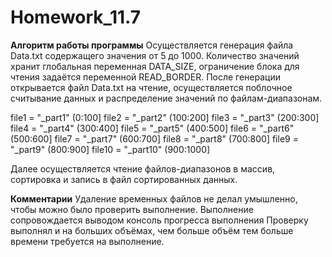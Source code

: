 # Homework_11.7

**Алгоритм работы программы**
Осуществляется генерация файла Data.txt содержащего значения от 5 до 1000.
Количество значений хранит глобальная переменная DATA_SIZE, ограничение блока для чтения задаётся переменной READ_BORDER.
После генерации открывается файл Data.txt на чтение, осуществляется поблочное считывание данных и распределение значений по файлам-диапазонам.

file1 = "_part1" (0:100]
file2 = "_part2" (100:200]
file3 = "_part3" (200:300]
file4 = "_part4" (300:400]
file5 = "_part5" (400:500]
file6 = "_part6" (500:600]
file7 = "_part7" (600:700]
file8 = "_part8" (700:800]
file9 = "_part9" (800:900]
file10 = "_part10" (900:1000]

Далее осуществляется чтение файлов-диапазонов в массив, сортировка и запись в файл сортированных данных.

**Комментарии**
Удаление временных файлов не делал умышленно, чтобы можно было проверить выполнение.
Выполнение сопровождается выводом консоль прогресса выполнения
Проверку выполнял и на больших объёмах, чем больше объём тем больше времени требуется на выполнение.
